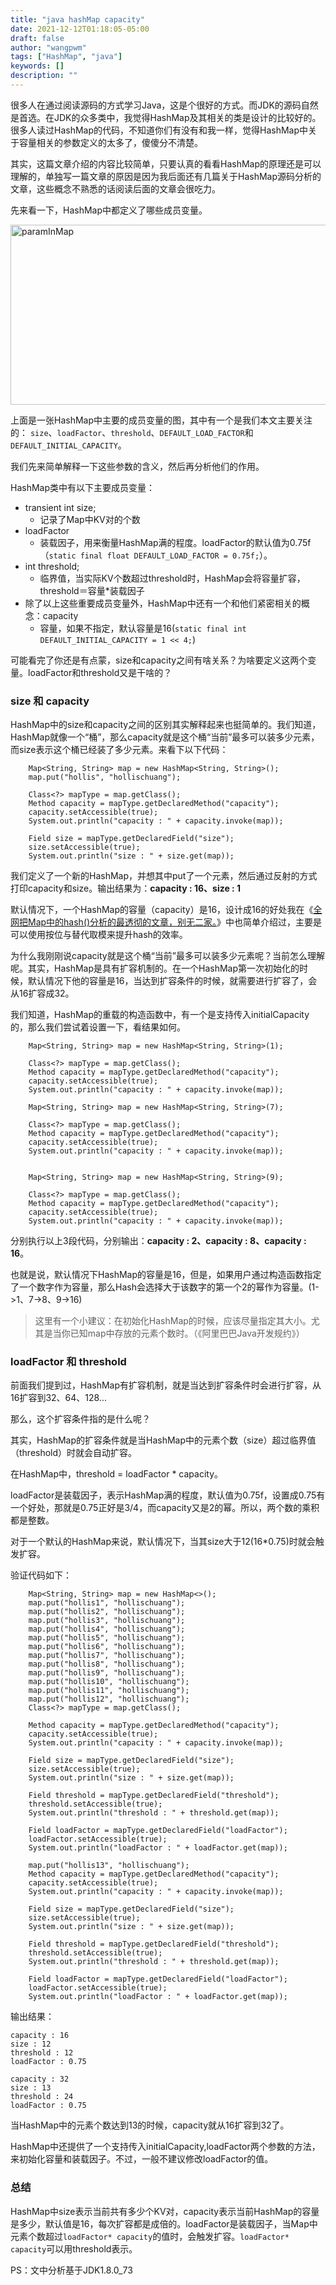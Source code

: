 ```yaml
---
title: "java hashMap capacity"
date: 2021-12-12T01:18:05-05:00
draft: false
author: "wangpwm"
tags: ["HashMap", "java"]
keywords: []
description: ""
---
```


很多人在通过阅读源码的方式学习Java，这是个很好的方式。而JDK的源码自然是首选。在JDK的众多类中，我觉得HashMap及其相关的类是设计的比较好的。很多人读过HashMap的代码，不知道你们有没有和我一样，觉得HashMap中关于容量相关的参数定义的太多了，傻傻分不清楚。

其实，这篇文章介绍的内容比较简单，只要认真的看看HashMap的原理还是可以理解的，单独写一篇文章的原因是因为我后面还有几篇关于HashMap源码分析的文章，这些概念不熟悉的话阅读后面的文章会很吃力。

先来看一下，HashMap中都定义了哪些成员变量。

[<img src="http://www.hollischuang.com/wp-content/uploads/2018/05/paramInMap.png" alt="paramInMap" width="523" height="288" class="aligncenter size-full wp-image-2424" />][1]

上面是一张HashMap中主要的成员变量的图，其中有一个是我们本文主要关注的： `size`、`loadFactor`、`threshold`、`DEFAULT_LOAD_FACTOR`和`DEFAULT_INITIAL_CAPACITY`。

我们先来简单解释一下这些参数的含义，然后再分析他们的作用。

HashMap类中有以下主要成员变量：

*   transient int size; 
    *   记录了Map中KV对的个数
*   loadFactor 
    *   装载因子，用来衡量HashMap满的程度。loadFactor的默认值为0.75f（`static final float DEFAULT_LOAD_FACTOR = 0.75f;`）。
*   int threshold; 
    *   临界值，当实际KV个数超过threshold时，HashMap会将容量扩容，threshold＝容量*装载因子
*   除了以上这些重要成员变量外，HashMap中还有一个和他们紧密相关的概念：capacity 
    *   容量，如果不指定，默认容量是16(`static final int DEFAULT_INITIAL_CAPACITY = 1 << 4;`)

可能看完了你还是有点蒙，size和capacity之间有啥关系？为啥要定义这两个变量。loadFactor和threshold又是干啥的？

### size 和 capacity

HashMap中的size和capacity之间的区别其实解释起来也挺简单的。我们知道，HashMap就像一个“桶”，那么capacity就是这个桶“当前”最多可以装多少元素，而size表示这个桶已经装了多少元素。来看下以下代码：

        Map<String, String> map = new HashMap<String, String>();
        map.put("hollis", "hollischuang");
    
        Class<?> mapType = map.getClass();
        Method capacity = mapType.getDeclaredMethod("capacity");
        capacity.setAccessible(true);
        System.out.println("capacity : " + capacity.invoke(map));
    
        Field size = mapType.getDeclaredField("size");
        size.setAccessible(true);
        System.out.println("size : " + size.get(map));
    

我们定义了一个新的HashMap，并想其中put了一个元素，然后通过反射的方式打印capacity和size。输出结果为：**capacity : 16、size : 1**

默认情况下，一个HashMap的容量（capacity）是16，设计成16的好处我在《[全网把Map中的hash()分析的最透彻的文章，别无二家。][2]》中也简单介绍过，主要是可以使用按位与替代取模来提升hash的效率。

为什么我刚刚说capacity就是这个桶“当前”最多可以装多少元素呢？当前怎么理解呢。其实，HashMap是具有扩容机制的。在一个HashMap第一次初始化的时候，默认情况下他的容量是16，当达到扩容条件的时候，就需要进行扩容了，会从16扩容成32。

我们知道，HashMap的重载的构造函数中，有一个是支持传入initialCapacity的，那么我们尝试着设置一下，看结果如何。

        Map<String, String> map = new HashMap<String, String>(1);
    
        Class<?> mapType = map.getClass();
        Method capacity = mapType.getDeclaredMethod("capacity");
        capacity.setAccessible(true);
        System.out.println("capacity : " + capacity.invoke(map));
    
        Map<String, String> map = new HashMap<String, String>(7);
    
        Class<?> mapType = map.getClass();
        Method capacity = mapType.getDeclaredMethod("capacity");
        capacity.setAccessible(true);
        System.out.println("capacity : " + capacity.invoke(map));
    
    
        Map<String, String> map = new HashMap<String, String>(9);
    
        Class<?> mapType = map.getClass();
        Method capacity = mapType.getDeclaredMethod("capacity");
        capacity.setAccessible(true);
        System.out.println("capacity : " + capacity.invoke(map));
    

分别执行以上3段代码，分别输出：**capacity : 2、capacity : 8、capacity : 16**。

也就是说，默认情况下HashMap的容量是16，但是，如果用户通过构造函数指定了一个数字作为容量，那么Hash会选择大于该数字的第一个2的幂作为容量。(1->1、7->8、9->16)

> 这里有一个小建议：在初始化HashMap的时候，应该尽量指定其大小。尤其是当你已知map中存放的元素个数时。（《阿里巴巴Java开发规约》）

### loadFactor 和 threshold

前面我们提到过，HashMap有扩容机制，就是当达到扩容条件时会进行扩容，从16扩容到32、64、128...

那么，这个扩容条件指的是什么呢？

其实，HashMap的扩容条件就是当HashMap中的元素个数（size）超过临界值（threshold）时就会自动扩容。

在HashMap中，threshold = loadFactor * capacity。

loadFactor是装载因子，表示HashMap满的程度，默认值为0.75f，设置成0.75有一个好处，那就是0.75正好是3/4，而capacity又是2的幂。所以，两个数的乘积都是整数。

对于一个默认的HashMap来说，默认情况下，当其size大于12(16*0.75)时就会触发扩容。

验证代码如下：

        Map<String, String> map = new HashMap<>();
        map.put("hollis1", "hollischuang");
        map.put("hollis2", "hollischuang");
        map.put("hollis3", "hollischuang");
        map.put("hollis4", "hollischuang");
        map.put("hollis5", "hollischuang");
        map.put("hollis6", "hollischuang");
        map.put("hollis7", "hollischuang");
        map.put("hollis8", "hollischuang");
        map.put("hollis9", "hollischuang");
        map.put("hollis10", "hollischuang");
        map.put("hollis11", "hollischuang");
        map.put("hollis12", "hollischuang");
        Class<?> mapType = map.getClass();
    
        Method capacity = mapType.getDeclaredMethod("capacity");
        capacity.setAccessible(true);
        System.out.println("capacity : " + capacity.invoke(map));
    
        Field size = mapType.getDeclaredField("size");
        size.setAccessible(true);
        System.out.println("size : " + size.get(map));
    
        Field threshold = mapType.getDeclaredField("threshold");
        threshold.setAccessible(true);
        System.out.println("threshold : " + threshold.get(map));
    
        Field loadFactor = mapType.getDeclaredField("loadFactor");
        loadFactor.setAccessible(true);
        System.out.println("loadFactor : " + loadFactor.get(map));
    
        map.put("hollis13", "hollischuang");
        Method capacity = mapType.getDeclaredMethod("capacity");
        capacity.setAccessible(true);
        System.out.println("capacity : " + capacity.invoke(map));
    
        Field size = mapType.getDeclaredField("size");
        size.setAccessible(true);
        System.out.println("size : " + size.get(map));
    
        Field threshold = mapType.getDeclaredField("threshold");
        threshold.setAccessible(true);
        System.out.println("threshold : " + threshold.get(map));
    
        Field loadFactor = mapType.getDeclaredField("loadFactor");
        loadFactor.setAccessible(true);
        System.out.println("loadFactor : " + loadFactor.get(map));
    

输出结果：

    capacity : 16
    size : 12
    threshold : 12
    loadFactor : 0.75
    
    capacity : 32
    size : 13
    threshold : 24
    loadFactor : 0.75
    

当HashMap中的元素个数达到13的时候，capacity就从16扩容到32了。

HashMap中还提供了一个支持传入initialCapacity,loadFactor两个参数的方法，来初始化容量和装载因子。不过，一般不建议修改loadFactor的值。

### 总结

HashMap中size表示当前共有多少个KV对，capacity表示当前HashMap的容量是多少，默认值是16，每次扩容都是成倍的。loadFactor是装载因子，当Map中元素个数超过`loadFactor* capacity`的值时，会触发扩容。`loadFactor* capacity`可以用threshold表示。

PS：文中分析基于JDK1.8.0_73

 [1]: http://www.hollischuang.com/wp-content/uploads/2018/05/paramInMap.png
 [2]: http://www.hollischuang.com/archives/2091
